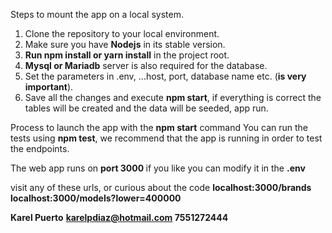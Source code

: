 Steps to mount the app on a local system.

1. Clone the repository to your local environment.
2. Make sure you have <b> Nodejs</b> in its stable version.
3. <b>Run npm install or yarn install</b> in the project root.
4. <b>Mysql or Mariadb</b> server is also required for the database.
5. Set the parameters in .env, ...host, port, database name etc. (<b>is very important</b>).
6. Save all the changes and execute <b>npm start</b>, if everything is correct the tables will be created and the data will be seeded, app run.

Process to launch the app with the <b>npm start</b> command
You can run the tests using <b>npm test</b>, we recommend that the app is running in order to test the endpoints.

The web app runs on <b>port 3000 </b>if you like you can modify it in the <b>.env</b>

visit any of these urls, or curious about the code
<b>localhost:3000/brands
localhost:3000/models?lower=400000</b>



<b>Karel Puerto</b>
<b>karelpdiaz@hotmail.com<b>
<b>7551272444<b>